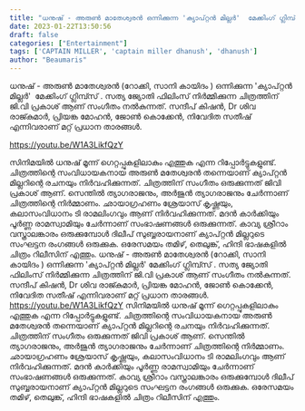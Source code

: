 ```yaml
---
title: "ധനുഷ് - അരുൺ മാതേശ്വരൻ ഒന്നിക്കുന്ന 'ക്യാപ്റ്റൻ മില്ലർ'  മേക്കിംഗ് ഗ്ലിമ്പ്സ്"
date: 2023-01-22T13:50:56
draft: false
categories: ["Entertainment"]
tags: ['CAPTAIN MILLER', 'captain miller dhanush', 'dhanush']
author: "Beaumaris"
---
```


ധനുഷ് - അരുൺ മാതേശ്വരൻ (റോക്കി, സാനി കായിദം ) ഒന്നിക്കുന്ന 'ക്യാപ്റ്റൻ മില്ലർ'  മേക്കിംഗ് ഗ്ലിമ്പ്സ് . സത്യ ജ്യോതി ഫിലിംസ് നിർമ്മിക്കുന്ന ചിത്രത്തിന് ജി.വി പ്രകാശ് ആണ് സംഗീതം നൽകുന്നത്. സന്ദീപ് കിഷൻ, Dr ശിവ രാജ്കുമാർ, പ്രിയങ്ക മോഹൻ, ജോൺ കൊക്കേൻ, നിവേദിത സതീഷ് എന്നിവരാണ് മറ്റ് പ്രധാന താരങ്ങൾ.

https://youtu.be/W1A3LikfQzY

സിനിമയിൽ ധനുഷ് മൂന്ന് ഗെറ്റപ്പുകളിലാകും എത്തുക എന്ന റിപ്പോർട്ടുകളുണ്ട്. ചിത്രത്തിന്റെ സംവിധായകനായ അരുൺ മതേശ്വരൻ തന്നെയാണ് ക്യാപ്റ്റൻ മില്ലറിന്റെ രചനയും നിർവഹിക്കുന്നത്. ചിത്രത്തിന് സംഗീതം ഒരുക്കുന്നത് ജിവി പ്രകാശ് ആണ്. സെന്തിൽ ത്യാഗരാജനും, അർജുൻ ത്യാഗരാജനും ചേർന്നാണ് ചിത്രത്തിന്റെ നിർമ്മാണം. ഛായാഗ്രഹണം ശ്രേയാസ് കൃഷ്ണയും, കലാസംവിധാനം ടി രാമലിംഗവും ആണ് നിർവഹിക്കുന്നത്. മദൻ കാർക്കിയും പൂർണ്ണ രാമസ്വാമിയും ചേർന്നാണ് സംഭാഷണങ്ങൾ ഒരുക്കുന്നത്. കാവ്യ ശ്രീറാം വസ്ത്രാലങ്കാരം ഒരുക്കുമ്പോൾ ദിലീപ് സുബ്ബരായനാണ് ക്യാപ്റ്റൻ മില്ലറുടെ സംഘട്ടന രംഗങ്ങൾ ഒരുക്കുക. ഒരേസമയം തമിഴ്, തെലുങ്ക്, ഹിന്ദി ഭാഷകളിൽ ചിത്രം റിലീസിന് എത്തും.
ധനുഷ് - അരുൺ മാതേശ്വരൻ (റോക്കി, സാനി കായിദം ) ഒന്നിക്കുന്ന 'ക്യാപ്റ്റൻ മില്ലർ' മേക്കിംഗ് ഗ്ലിമ്പ്സ് . സത്യ ജ്യോതി ഫിലിംസ് നിർമ്മിക്കുന്ന ചിത്രത്തിന് ജി.വി പ്രകാശ് ആണ് സംഗീതം നൽകുന്നത്. സന്ദീപ് കിഷൻ, Dr ശിവ രാജ്കുമാർ, പ്രിയങ്ക മോഹൻ, ജോൺ കൊക്കേൻ, നിവേദിത സതീഷ് എന്നിവരാണ് മറ്റ് പ്രധാന താരങ്ങൾ. https://youtu.be/W1A3LikfQzY സിനിമയിൽ ധനുഷ് മൂന്ന് ഗെറ്റപ്പുകളിലാകും എത്തുക എന്ന റിപ്പോർട്ടുകളുണ്ട്. ചിത്രത്തിന്റെ സംവിധായകനായ അരുൺ മതേശ്വരൻ തന്നെയാണ് ക്യാപ്റ്റൻ മില്ലറിന്റെ രചനയും നിർവഹിക്കുന്നത്. ചിത്രത്തിന് സംഗീതം ഒരുക്കുന്നത് ജിവി പ്രകാശ് ആണ്. സെന്തിൽ ത്യാഗരാജനും, അർജുൻ ത്യാഗരാജനും ചേർന്നാണ് ചിത്രത്തിന്റെ നിർമ്മാണം. ഛായാഗ്രഹണം ശ്രേയാസ് കൃഷ്ണയും, കലാസംവിധാനം ടി രാമലിംഗവും ആണ് നിർവഹിക്കുന്നത്. മദൻ കാർക്കിയും പൂർണ്ണ രാമസ്വാമിയും ചേർന്നാണ് സംഭാഷണങ്ങൾ ഒരുക്കുന്നത്. കാവ്യ ശ്രീറാം വസ്ത്രാലങ്കാരം ഒരുക്കുമ്പോൾ ദിലീപ് സുബ്ബരായനാണ് ക്യാപ്റ്റൻ മില്ലറുടെ സംഘട്ടന രംഗങ്ങൾ ഒരുക്കുക. ഒരേസമയം തമിഴ്, തെലുങ്ക്, ഹിന്ദി ഭാഷകളിൽ ചിത്രം റിലീസിന് എത്തും.
